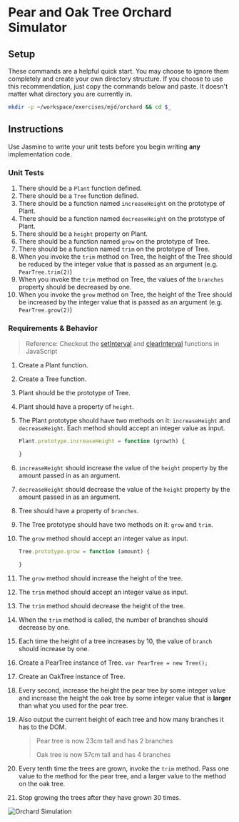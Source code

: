 # Pear and Oak Tree Orchard Simulator

## Setup

These commands are a helpful quick start. You may choose to ignore them completely and create your own directory structure. If you choose to use this recommendation, just copy the commands below and paste. It doesn't matter what directory you are currently in.

```bash
mkdir -p ~/workspace/exercises/mjd/orchard && cd $_
```

## Instructions

Use Jasmine to write your unit tests before you begin writing **any** implementation code.

### Unit Tests

1. There should be a `Plant` function defined.
1. There should be a `Tree` function defined.
1. There should be a function named `increaseHeight` on the prototype of Plant.
1. There should be a function named `decreaseHeight` on the prototype of Plant.
1. There should be a `height` property on Plant.
1. There should be a function named `grow` on the prototype of Tree.
1. There should be a function named `trim` on the prototype of Tree.
1. When you invoke the `trim` method on Tree, the height of the Tree should be reduced by the integer value that is passed as an argument (e.g. `PearTree.trim(2)`)
1. When you invoke the `trim` method on Tree, the values of the `branches` property should be decreased by one.
1. When you invoke the `grow` method on Tree, the height of the Tree should be increased by the integer value that is passed as an argument (e.g. `PearTree.grow(2)`)

### Requirements & Behavior

> Reference: Checkout the [setInterval](https://developer.mozilla.org/en-US/docs/Web/API/WindowTimers/setInterval) and [clearInterval](https://developer.mozilla.org/en-US/docs/Web/API/WindowTimers/clearInterval) functions in JavaScript

1. Create a Plant function.
1. Create a Tree function.
1. Plant should be the prototype of Tree.
1. Plant should have a property of `height`.
1. The Plant prototype should have two methods on it: `increaseHeight` and `decreaseHeight`. Each method should accept an integer value as input.
    ```js
    Plant.prototype.increaseHeight = function (growth) {

    }
    ```
1. `increaseHeight` should increase the value of the `height` property by the amount passed in as an argument.
1. `decreaseHeight` should decrease the value of the `height` property by the amount passed in as an argument.
1. Tree should have a property of `branches`.
1. The Tree prototype should have two methods on it: `grow` and `trim`.
1. The `grow` method should accept an integer value as input.
    ```js
    Tree.prototype.grow = function (amount) {

    }
    ```
1. The `grow` method should increase the height of the tree.
1. The `trim` method should accept an integer value as input.
1. The `trim` method should decrease the height of the tree.
1. When the `trim` method is called, the number of branches should decrease by one.
1. Each time the height of a tree increases by 10, the value of `branch` should increase by one.
1. Create a PearTree instance of Tree. `var PearTree = new Tree();`
1. Create an OakTree instance of Tree.
1. Every second, increase the height the pear tree by some integer value and increase the height the oak tree by some integer value that is **larger** than what you used for the pear tree.
1. Also output the current height of each tree and how many branches it has to the DOM.

    > Pear tree is now 23cm tall and has 2 branches
    > 
    > Oak tree is now 57cm tall and has 4 branches

1. Every tenth time the trees are grown, invoke the `trim` method. Pass one value to the method for the pear tree, and a larger value to the method on the oak tree.
1. Stop growing the trees after they have grown 30 times.

![Orchard Simulation](orchard.gif)
